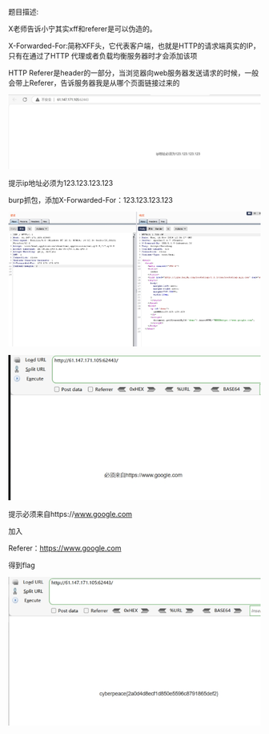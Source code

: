 题目描述:

X老师告诉小宁其实xff和referer是可以伪造的。

 

X-Forwarded-For:简称XFF头，它代表客户端，也就是HTTP的请求端真实的IP，只有在通过了HTTP 代理或者负载均衡服务器时才会添加该项

HTTP Referer是header的一部分，当浏览器向web服务器发送请求的时候，一般会带上Referer，告诉服务器我是从哪个页面链接过来的

 

 

 

![img](./assets/wps556.jpg) 

 

 

提示ip地址必须为123.123.123.123

burp抓包，添加X-Forwarded-For：123.123.123.123

![img](./assets/wps557.jpg) 

 

![img](./assets/wps558.jpg) 

提示必须来自https://www.google.com

加入

Referer：https://www.google.com

得到flag

![img](./assets/wps559.jpg) 

 

 
